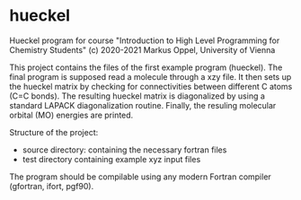 # hueckel
Hueckel program for course "Introduction to High Level Programming for Chemistry Students"
(c) 2020-2021 Markus Oppel, University of Vienna

This project contains the files of the first example program (hueckel). The final program is supposed
read a molecule through a xzy file. It then sets up the hueckel matrix by checking for connectivities between different C atoms
(C=C bonds). The resulting hueckel matrix is diagonalized by using a standard LAPACK diagonalization routine.
Finally, the resuling molecular orbital (MO) energies are printed.

Structure of the project:

- source directory:
  containing the necessary fortran files
- test directory
  containing example xyz input files
  
 The program should be compilable using any modern Fortran compiler (gfortran, ifort, pgf90).
 
 
